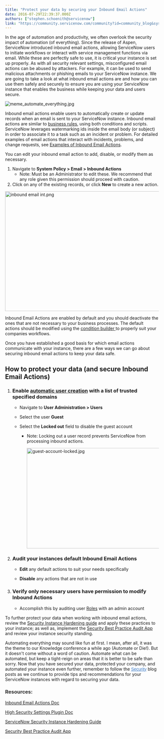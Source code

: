 ```yaml
---
title: "Protect your data by securing your Inbound Email Actions"
date: 2016-07-29T22:39:37.000Z
authors: ["stephen.schoenith@servicenow"]
link: "https://community.servicenow.com/community?id=community_blog&sys_id=7dbcea25dbd0dbc01dcaf3231f9619b5"
---
```

<p>In the age of automation and productivity, we often overlook the security impact of automation (of everything). Since the release of Aspen, ServiceNow introduced inbound email actions, allowing ServiceNow users to initiate workflows or interact with service management functions via email. While these are perfectly safe to use, it is critical your instance is set up properly. As with all security relevant settings, misconfigured email actions can be abused by attackers. For example, it can be used to send malicious attachments or phishing emails to your ServiceNow instance. We are going to take a look at what inbound email actions are and how you can use them safely and securely to ensure you are using your ServiceNow instance that enables the business while keeping your data and users secure.</p><p><img   alt="meme_automate_everything.jpg" class="image-3 jive-image" src="dc1409c2db141b04ed6af3231f961901.iix" style="height: auto; display: block; margin-left: auto; margin-right: auto; float: none;"/></p><p>Inbound email actions enable users to automatically create or update records when an email is sent to your ServiceNow instance. Inbound email actions are similar to <a title="ocs.servicenow.com/bundle/helsinki-servicenow-platform/page/script/business-rules/concept/c_BusinessRules.html" href="https://docs.servicenow.com/bundle/helsinki-servicenow-platform/page/script/business-rules/concept/c_BusinessRules.html">business rules</a>, using both conditions and scripts. ServiceNow leverages watermarking ids inside the email body (or subject) in order to associate it to a task such as an incident or problem. For detailed examples of email actions that interact with incidents, problems, and change requests, see <a title="ocs.servicenow.com/bundle/helsinki-servicenow-platform/page/administer/notification/reference/r_InboundEmailActionExamples.html" href="https://docs.servicenow.com/bundle/helsinki-servicenow-platform/page/administer/notification/reference/r_InboundEmailActionExamples.html">Examples of Inbound Email Actions</a>.</p><p></p><p>You can edit your inbound email action to add, disable, or modify them as necessary.</p><ol><li>Navigate to <strong>System Policy &gt; Email &gt; Inbound Actions</strong><ul><li>Note: Must be an Administrator to edit these. We recommend that any role given this permission should proceed with caution.</li></ul></li><li>Click on any of the existing records, or click <strong>New</strong> to create a new action.</li></ol><p><img   alt="inbound email int.png" class="image-4 jive-image" src="6925e84adb90dfc068c1fb651f9619ac.iix" style="width: 620px; height: 391px; display: block; margin-left: auto; margin-right: auto;"/></p><p></p><p>Inbound Email Actions are enabled by default and you should deactivate the ones that are not necessary to your business processes. The default actions should be modified using the <a title="ocs.servicenow.com/bundle/helsinki-servicenow-platform/page/use/common-ui-elements/concept/c_ConditionBuilder.html" href="https://docs.servicenow.com/bundle/helsinki-servicenow-platform/page/use/common-ui-elements/concept/c_ConditionBuilder.html">condition builder </a>to properly suit your companies workflows.</p><p></p><p>Once you have established a good basis for which email actions communicate with your instance, there are a few ways we can go about securing inbound email actions to keep your data safe.</p><p></p><h2>How to protect your data (and secure Inbound Email Actions)</h2><ol><li><h3>Enable <a title="ocs.servicenow.com/bundle/helsinki-servicenow-platform/page/administer/notification/task/t_PrevUntrUsersTrigInboundAct.html" href="https://docs.servicenow.com/bundle/helsinki-servicenow-platform/page/administer/notification/task/t_PrevUntrUsersTrigInboundAct.html">automatic user creation</a> with a list of trusted specified domains</h3><ul><li><p>Navigate to <strong>User Administration &gt; Users</strong></p></li><li><p>Select the user <strong>Guest</strong></p></li><li><p>Select the <strong>Locked out</strong> field to disable the guest account</p><ul><li><p>Note: Locking out a user record prevents ServiceNow from processing inbound actions.</p><p><img   alt="guest-account-locked.jpg" class="image-5 jive-image" src="faea0c8adb5017041dcaf3231f9619af.iix" style="width: 620px; height: 328px;"/></p></li></ul></li></ul></li><li><h3>Audit your instances default Inbound Email Actions</h3><ul><li><p><strong>Edit</strong> any default actions to suit your needs specifically</p></li><li><p><strong>Disable</strong> any actions that are not in use</p></li></ul></li><li><h3>Verify only necessary users have permission to modify Inbound Actions</h3><ul><li><p>Accomplish this by auditing user <a title="ocs.servicenow.com/bundle/helsinki-servicenow-platform/page/administer/roles/concept/c_Roles.html" href="https://docs.servicenow.com/bundle/helsinki-servicenow-platform/page/administer/roles/concept/c_Roles.html">Roles</a> with an admin account</p></li></ul></li></ol><p></p><p>To further protect your data when working with inbound email actions, review the <a title="i.service-now.com/kb_view.do?sysparm_article=KB0550654" href="https://hi.service-now.com/kb_view.do?sysparm_article=KB0550654">Security Instance Hardening guide</a><span> and apply these practices to your instance; as well as, i</span>mplement the <a title="oo.gl/yd5pd0" href="https://goo.gl/yd5pd0">Security Best Practice Audit App</a> and review your instance security standing.</p><p></p><p>Automating everything may sound like fun at first. I mean, after all, it was the theme to our Knowledge conference a while ago (Automate or Die!). But it doesn't come without a word of caution. Automate what can be automated, but keep a tight-reign on areas that it is better to be safe than sorry. Now that you have secured your data, protected your company, and automated your instance even further, remember to follow the <a title="" _jive_internal="true" class="jivecontainerTT-hover-container jive-link-community-small" data-containerid="2010" data-containertype="14" data-objectid="2245" data-objecttype="14" href="/community/service-automation-platform/security" style="font-family: arial, sans-serif; color: #3778c7;">Security</a> blog posts as we continue to provide tips and recommendations for your ServiceNow instances with regard to securing your data.</p><p></p><h3><span style="color: #303030;"><strong>Resources:</strong></span></h3><p><a title="ocs.servicenow.com/bundle/helsinki-servicenow-platform/page/administer/notification/concept/c_InboundEmailActions.html" href="https://docs.servicenow.com/bundle/helsinki-servicenow-platform/page/administer/notification/concept/c_InboundEmailActions.html">Inbound Email Actions Doc</a></p><p><a title="ocs.servicenow.com/bundle/helsinki-servicenow-platform/page/administer/security/concept/c_HighSecuritySettings.html" href="https://docs.servicenow.com/bundle/helsinki-servicenow-platform/page/administer/security/concept/c_HighSecuritySettings.html">High Security Settings Plugin Doc</a></p><p><a title="i.service-now.com/kb_view.do?sysparm_article=KB0550654" href="https://hi.service-now.com/kb_view.do?sysparm_article=KB0550654">ServiceNow Security Instance Hardening Guide</a></p><p><a title="oo.gl/yd5pd0" href="https://goo.gl/yd5pd0">Security Best Practice Audit App</a></p>
